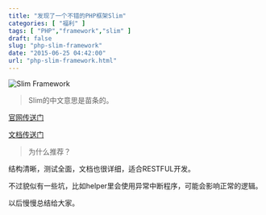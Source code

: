 ```yaml
---
title: "发现了一个不错的PHP框架Slim"
categories: [ "福利" ]
tags: [ "PHP","framework","slim" ]
draft: false
slug: "php-slim-framework"
date: "2015-06-25 04:42:00"
url: "php-slim-framework.html"
---
```


![Slim Framework][1]

> Slim的中文意思是苗条的。


<!--more-->


[官网传送门][2]

[文档传送门][3]

> 为什么推荐？

结构清晰，测试全面，文档也很详细，适合RESTFUL开发。

不过貌似有一些坑，比如helper里会使用异常中断程序，可能会影响正常的逻辑。

以后慢慢总结给大家。




  [1]: https://blog.phpgao.com/usr/uploads/2015/06/2369929849.png
  [2]: http://www.slimframework.com
  [3]: http://docs.slimframework.com